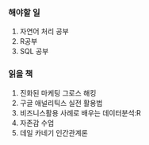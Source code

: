 ### 해야할 일
1. 자연어 처리 공부
2. R공부
3. SQL 공부

### 읽을 책
1. 진화된 마케팅 그로스 해킹
2. 구글 애널리틱스 실전 활용법
3. 비즈니스활용 사례로 배우는 데이터분석:R
4. 자존감 수업
5. 데일 카네기 인간관계론
